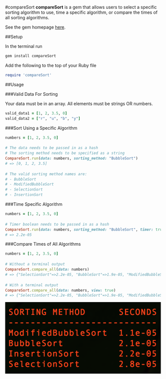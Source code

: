 #compareSort
<strong>compareSort</strong> is a gem that allows users to select a specific sorting algorithm to use, time a specific algorithm, or compare the times of all sorting algorithms. 

See the gem homepage [here](https://rubygems.org/gems/graph-ruby/).

##Setup

In the terminal run 
```ruby
gem install compareSort
```

Add the following to the top of your Ruby file
```ruby
require 'compareSort'
```

##Usage

###Valid Data For Sorting

Your data must be in an array. All elements must be strings OR numbers. 
```ruby
valid_data1 = [1, 2, 3.5, 0]
valid_data2 = ["r", "u", "b", "y"]
```

###Sort Using a Specific Algorithm

```ruby
numbers = [1, 2, 3.5, 0]

# The data needs to be passed in as a hash
# The sorting method needs to be specified as a string
CompareSort.run(data: numbers, sorting_method: "BubbleSort")
# => [0, 1, 2, 3.5]

# The valid sorting method names are: 
# - BubbleSort
# - ModifiedBubbleSort
# - SelectionSort
# - InsertionSort
```
###Time Specific Algorithm

```ruby
numbers = [1, 2, 3.5, 0]

# Timer boolean needs to be passed in as a hash
CompareSort.run(data: numbers, sorting_method: "BubbleSort", timer: true)
# => 2.2e-05
```

###Compare Times of All Algorithms

```ruby
numbers = [1, 2, 3.5, 0]

# Without a terminal output 
CompareSort.compare_all(data: numbers)
# => {"SelectionSort"=>2.2e-05, "BubbleSort"=>1.9e-05, "ModifiedBubbleSort"=>2.5e-05, "InsertionSort"=>1.9e-05} 

# With a terminal output 
CompareSort.compare_all(data: numbers, view: true)
# => {"SelectionSort"=>2.2e-05, "BubbleSort"=>1.9e-05, "ModifiedBubbleSort"=>2.5e-05, "InsertionSort"=>1.9e-05} 
```
![compare all ](/images/compare_all.png?raw=true "compare all ")

